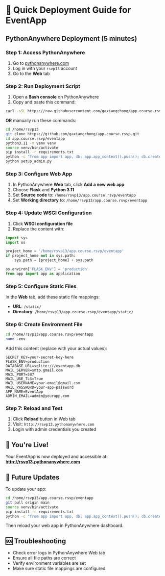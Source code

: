 # 🚀 Quick Deployment Guide for EventApp

## PythonAnywhere Deployment (5 minutes)

### Step 1: Access PythonAnywhere
1. Go to [pythonanywhere.com](https://www.pythonanywhere.com)
2. Log in with your `rsvp13` account
3. Go to the **Web** tab

### Step 2: Run Deployment Script
1. Open a **Bash console** on PythonAnywhere
2. Copy and paste this command:
```bash
curl -sSL https://raw.githubusercontent.com/gaxiangchong/app.course.rsvp/main/eventapp/deploy_to_pythonanywhere.sh | bash
```

**OR** manually run these commands:
```bash
cd /home/rsvp13
git clone https://github.com/gaxiangchong/app.course.rsvp.git
cd app.course.rsvp/eventapp
python3.11 -m venv venv
source venv/bin/activate
pip install -r requirements.txt
python -c "from app import app, db; app.app_context().push(); db.create_all()"
python setup_admin.py
```

### Step 3: Configure Web App
1. In PythonAnywhere **Web** tab, click **Add a new web app**
2. Choose **Flask** and **Python 3.11**
3. Set **Source code** to: `/home/rsvp13/app.course.rsvp/eventapp`
4. Set **Working directory** to: `/home/rsvp13/app.course.rsvp/eventapp`

### Step 4: Update WSGI Configuration
1. Click **WSGI configuration file**
2. Replace the content with:
```python
import sys
import os

project_home = '/home/rsvp13/app.course.rsvp/eventapp'
if project_home not in sys.path:
    sys.path = [project_home] + sys.path

os.environ['FLASK_ENV'] = 'production'
from app import app as application
```

### Step 5: Configure Static Files
In the **Web** tab, add these static file mappings:
- **URL**: `/static/`
- **Directory**: `/home/rsvp13/app.course.rsvp/eventapp/static/`

### Step 6: Create Environment File
```bash
cd /home/rsvp13/app.course.rsvp/eventapp
nano .env
```

Add this content (replace with your actual values):
```env
SECRET_KEY=your-secret-key-here
FLASK_ENV=production
DATABASE_URL=sqlite:///eventapp.db
MAIL_SERVER=smtp.gmail.com
MAIL_PORT=587
MAIL_USE_TLS=True
MAIL_USERNAME=your-email@gmail.com
MAIL_PASSWORD=your-app-password
APP_NAME=EventApp
ADMIN_EMAIL=admin@yourapp.com
```

### Step 7: Reload and Test
1. Click **Reload** button in Web tab
2. Visit: `http://rsvp13.pythonanywhere.com`
3. Login with admin credentials you created

## 🎉 You're Live!

Your EventApp is now deployed and accessible at:
**http://rsvp13.pythonanywhere.com**

## 🔄 Future Updates
To update your app:
```bash
cd /home/rsvp13/app.course.rsvp/eventapp
git pull origin main
source venv/bin/activate
pip install -r requirements.txt
python -c "from app import app, db; app.app_context().push(); db.create_all()"
```
Then reload your web app in PythonAnywhere dashboard.

## 🆘 Troubleshooting
- Check error logs in PythonAnywhere Web tab
- Ensure all file paths are correct
- Verify environment variables are set
- Make sure static file mappings are configured
